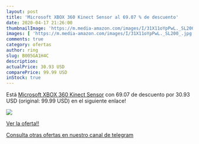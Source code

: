 ```yaml
---
layout: post
title: 'Microsoft XBOX 360 Kinect Sensor al 69.07 % de descuento'
date: 2020-04-17 21:26:00
thumbnailImage: 'https://m.media-amazon.com/images/I/31X11oYpPwL._SL200_.jpg'
images: [ 'https://m.media-amazon.com/images/I/31X11oYpPwL._SL200_.jpg' ]
comments: true
category: ofertas
author: ring
slug: B005GA1H4C
description:
actualPrice: 30.93 USD
comparePrice: 99.99 USD
inStock: true
---
```


Está [Microsoft XBOX 360 Kinect Sensor](https://www.amazon.com/dp/B005GA1H4C/?tag=redken08-20) con 69.07 de descuento por 30.93 USD (original: 99.99 USD) en el siguiente enlace!

[![](https://m.media-amazon.com/images/I/31X11oYpPwL._SL200_.jpg)](https://www.amazon.com/dp/B005GA1H4C/?tag=redken08-20)

[Ver la oferta!!](https://www.amazon.com/dp/B005GA1H4C/?tag=redken08-20)

[Consulta otras ofertas en nuestro canal de telegram](https://t.me/s/ofertas25)

